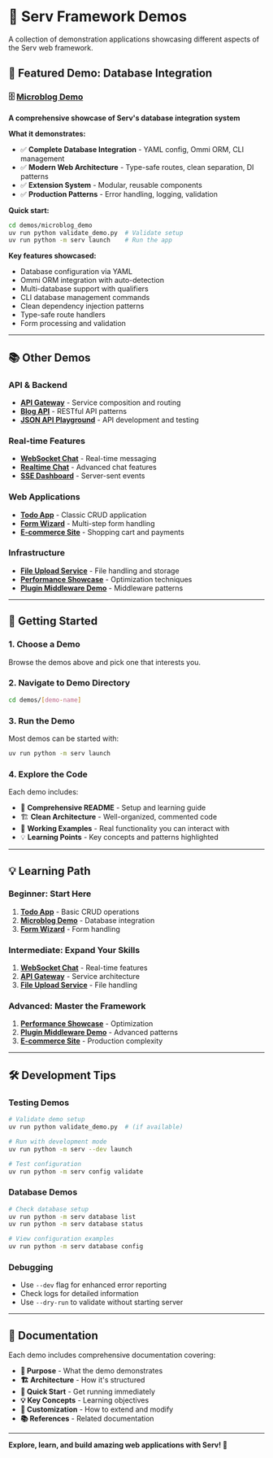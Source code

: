 # 🎯 Serv Framework Demos

A collection of demonstration applications showcasing different aspects of the Serv web framework.

## 🌟 Featured Demo: Database Integration

### **🗄️ [Microblog Demo](./microblog_demo/)**
**A comprehensive showcase of Serv's database integration system**

**What it demonstrates:**
- ✅ **Complete Database Integration** - YAML config, Ommi ORM, CLI management
- ✅ **Modern Web Architecture** - Type-safe routes, clean separation, DI patterns  
- ✅ **Extension System** - Modular, reusable components
- ✅ **Production Patterns** - Error handling, logging, validation

**Quick start:**
```bash
cd demos/microblog_demo
uv run python validate_demo.py  # Validate setup
uv run python -m serv launch    # Run the app
```

**Key features showcased:**
- Database configuration via YAML
- Ommi ORM integration with auto-detection
- Multi-database support with qualifiers
- CLI database management commands
- Clean dependency injection patterns
- Type-safe route handlers
- Form processing and validation

---

## 📚 Other Demos

### **API & Backend**
- **[API Gateway](./api_gateway/)** - Service composition and routing
- **[Blog API](./blog_api/)** - RESTful API patterns
- **[JSON API Playground](./json_api_playground/)** - API development and testing

### **Real-time Features**  
- **[WebSocket Chat](./websocket_chat/)** - Real-time messaging
- **[Realtime Chat](./realtime_chat/)** - Advanced chat features
- **[SSE Dashboard](./sse_dashboard/)** - Server-sent events

### **Web Applications**
- **[Todo App](./todo_app/)** - Classic CRUD application
- **[Form Wizard](./form_wizard/)** - Multi-step form handling
- **[E-commerce Site](./ecommerce_site/)** - Shopping cart and payments

### **Infrastructure**
- **[File Upload Service](./file_upload_service/)** - File handling and storage
- **[Performance Showcase](./performance_showcase/)** - Optimization techniques
- **[Plugin Middleware Demo](./plugin_middleware_demo/)** - Middleware patterns

---

## 🚀 Getting Started

### **1. Choose a Demo**
Browse the demos above and pick one that interests you.

### **2. Navigate to Demo Directory**
```bash
cd demos/[demo-name]
```

### **3. Run the Demo**
Most demos can be started with:
```bash
uv run python -m serv launch
```

### **4. Explore the Code**
Each demo includes:
- 📖 **Comprehensive README** - Setup and learning guide
- 🏗️ **Clean Architecture** - Well-organized, commented code  
- 🧪 **Working Examples** - Real functionality you can interact with
- 💡 **Learning Points** - Key concepts and patterns highlighted

---

## 💡 Learning Path

### **Beginner**: Start Here
1. **[Todo App](./todo_app/)** - Basic CRUD operations
2. **[Microblog Demo](./microblog_demo/)** - Database integration
3. **[Form Wizard](./form_wizard/)** - Form handling

### **Intermediate**: Expand Your Skills  
1. **[WebSocket Chat](./websocket_chat/)** - Real-time features
2. **[API Gateway](./api_gateway/)** - Service architecture
3. **[File Upload Service](./file_upload_service/)** - File handling

### **Advanced**: Master the Framework
1. **[Performance Showcase](./performance_showcase/)** - Optimization
2. **[Plugin Middleware Demo](./plugin_middleware_demo/)** - Advanced patterns
3. **[E-commerce Site](./ecommerce_site/)** - Production complexity

---

## 🛠️ Development Tips

### **Testing Demos**
```bash
# Validate demo setup
uv run python validate_demo.py  # (if available)

# Run with development mode  
uv run python -m serv --dev launch

# Test configuration
uv run python -m serv config validate
```

### **Database Demos**  
```bash
# Check database setup
uv run python -m serv database list
uv run python -m serv database status

# View configuration examples
uv run python -m serv database config
```

### **Debugging**
- Use `--dev` flag for enhanced error reporting
- Check logs for detailed information
- Use `--dry-run` to validate without starting server

---

## 📖 Documentation

Each demo includes comprehensive documentation covering:

- **🎯 Purpose** - What the demo demonstrates
- **🏗️ Architecture** - How it's structured  
- **🚀 Quick Start** - Get running immediately
- **💡 Key Concepts** - Learning objectives
- **🔧 Customization** - How to extend and modify
- **📚 References** - Related documentation

---

**Explore, learn, and build amazing web applications with Serv! 🌟**